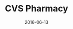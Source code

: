 ---
layout: site
title: "CVS Pharmacy"
date: 2016-06-13
categories: [fortune-500]
version: 1.3.16
major: 1
minor: 3
patch: 16
slug: cvs-pharmacy
link: http://www.cvs.com/
submitter: lpolepeddi
permalink: /sites/:slug
---